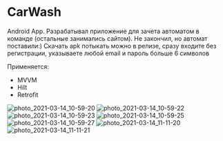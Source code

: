 # CarWash
Android App.
Разрабатывал приложение для зачета автоматом в команде (остальные занимались сайтом). Не закончил, но автомат поставили:) Скачать apk потыкать можно в релизе, сразу входите без регистрации, указываете любой email и пароль больше 6 символов

Применяется:
- MVVM
- Hilt
- Retrofit

![photo_2021-03-14_10-59-20](https://user-images.githubusercontent.com/59777806/125264119-40ba5c80-e30c-11eb-8e5b-e1191404a094.jpg)
![photo_2021-03-14_10-59-22](https://user-images.githubusercontent.com/59777806/125264122-41eb8980-e30c-11eb-97d7-f0af303ac44b.jpg)
![photo_2021-03-14_10-59-23](https://user-images.githubusercontent.com/59777806/125264125-42842000-e30c-11eb-91cb-7c97bcf6fe51.jpg)
![photo_2021-03-14_10-59-25](https://user-images.githubusercontent.com/59777806/125264130-42842000-e30c-11eb-9824-d1743d9ac715.jpg)
![photo_2021-03-14_10-59-27](https://user-images.githubusercontent.com/59777806/125264132-431cb680-e30c-11eb-9f09-82a54a678873.jpg)
![photo_2021-03-14_11-11-20](https://user-images.githubusercontent.com/59777806/125264134-43b54d00-e30c-11eb-8dd4-a756e205e745.jpg)
![photo_2021-03-14_11-11-21](https://user-images.githubusercontent.com/59777806/125264137-444de380-e30c-11eb-9ad9-b437aede1add.jpg)
